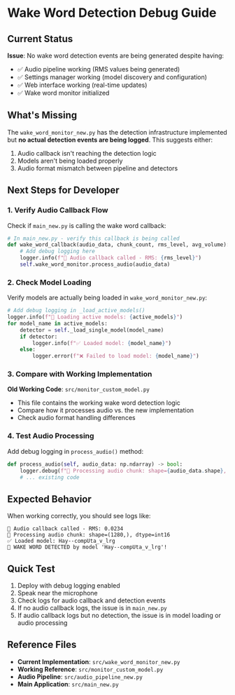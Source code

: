 # Wake Word Detection Debug Guide

## Current Status
**Issue**: No wake word detection events are being generated despite having:
- ✅ Audio pipeline working (RMS values being generated)
- ✅ Settings manager working (model discovery and configuration)
- ✅ Web interface working (real-time updates)
- ✅ Wake word monitor initialized

## What's Missing
The `wake_word_monitor_new.py` has the detection infrastructure implemented but **no actual detection events are being logged**. This suggests either:
1. Audio callback isn't reaching the detection logic
2. Models aren't being loaded properly
3. Audio format mismatch between pipeline and detectors

## Next Steps for Developer

### 1. Verify Audio Callback Flow
Check if `main_new.py` is calling the wake word callback:
```python
# In main_new.py - verify this callback is being called
def wake_word_callback(audio_data, chunk_count, rms_level, avg_volume):
    # Add debug logging here
    logger.info(f"🎯 Audio callback called - RMS: {rms_level}")
    self.wake_word_monitor.process_audio(audio_data)
```

### 2. Check Model Loading
Verify models are actually being loaded in `wake_word_monitor_new.py`:
```python
# Add debug logging in _load_active_models()
logger.info(f"🔧 Loading active models: {active_models}")
for model_name in active_models:
    detector = self._load_single_model(model_name)
    if detector:
        logger.info(f"✅ Loaded model: {model_name}")
    else:
        logger.error(f"❌ Failed to load model: {model_name}")
```

### 3. Compare with Working Implementation
**Old Working Code**: `src/monitor_custom_model.py`
- This file contains the working wake word detection logic
- Compare how it processes audio vs. the new implementation
- Check audio format handling differences

### 4. Test Audio Processing
Add debug logging in `process_audio()` method:
```python
def process_audio(self, audio_data: np.ndarray) -> bool:
    logger.debug(f"🎵 Processing audio chunk: shape={audio_data.shape}, dtype={audio_data.dtype}")
    # ... existing code
```

## Expected Behavior
When working correctly, you should see logs like:
```
🎯 Audio callback called - RMS: 0.0234
🎵 Processing audio chunk: shape=(1280,), dtype=int16
✅ Loaded model: Hay--compUta_v_lrg
🎯 WAKE WORD DETECTED by model 'Hay--compUta_v_lrg'!
```

## Quick Test
1. Deploy with debug logging enabled
2. Speak near the microphone
3. Check logs for audio callback and detection events
4. If no audio callback logs, the issue is in `main_new.py`
5. If audio callback logs but no detection, the issue is in model loading or audio processing

## Reference Files
- **Current Implementation**: `src/wake_word_monitor_new.py`
- **Working Reference**: `src/monitor_custom_model.py`
- **Audio Pipeline**: `src/audio_pipeline_new.py`
- **Main Application**: `src/main_new.py` 